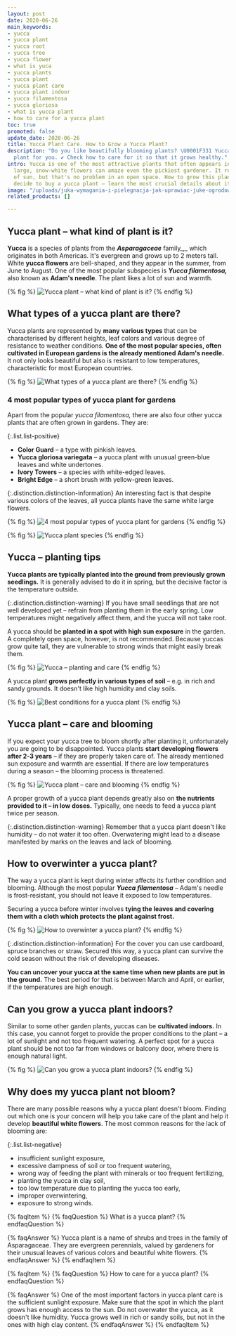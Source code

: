 ```yaml
---
layout: post
date: 2020-06-26
main_keywords:
- yucca
- yucca plant
- yucca root
- yucca tree
- yucca flower
- what is yuca
- yucca plants
- yucca plant
- yucca plant care
- yucca plant indoor
- yucca filamentosa
- yucca gloriosa
- what is yucca plant
- how to care for a yucca plant
toc: true
promoted: false
update_date: 2020-06-26
title: Yucca Plant Care. How to Grow a Yucca Plant?
description: "Do you like beautifully blooming plants? \U0001F331 Yucca is a perfect
  plant for you. ✔️ Check how to care for it so that it grows healthy."
intro: Yucca is one of the most attractive plants that often appears in gardens. Its
  large, snow-white flowers can amaze even the pickiest gardener. It requires a lot
  of sun, but that's no problem in an open space. How to grow this plant? Before you
  decide to buy a yucca plant – learn the most crucial details about it.
image: "/uploads/juka-wymagania-i-pielegnacja-jak-uprawiac-juke-ogrodowa.jpg"
related_products: []

---
```

## Yucca plant – what kind of plant is it?

**Yucca** is a species of plants from the **_Asparagaceae_** family_,_ which originates in both Americas. It's evergreen and grows up to 2 meters tall. White **yucca flowers** are bell-shaped, and they appear in the summer, from June to August. One of the most popular subspecies is **_Yucca filamentosa,_** also known as **Adam's needle**. The plant likes a lot of sun and warmth.

{% fig %}
![Yucca plant – what kind of plant is it?](/uploads/juka-wymagania-i-pielegnacja-jak-uprawiac-juke-ogrodowa-2.jpg "Yucca plant – what kind of plant is it?")
{% endfig %}

## What types of a yucca plant are there?

Yucca plants are represented by **many** **various types** that can be characterised by different heights, leaf colors and various degree of resistance to weather conditions. **One of the most popular species, often cultivated in European gardens is the already mentioned Adam's needle.** It not only looks beautiful but also is resistant to low temperatures, characteristic for most European countries.

{% fig %}
![What types of a yucca plant are there?](/uploads/juka-wymagania-i-pielegnacja-jak-uprawiac-juke-ogrodowa-3.jpg "What types of a yucca plant are there?")
{% endfig %}

### 4 most popular types of yucca plant for gardens

Apart from the popular _yucca filamentosa,_ there are also four other yucca plants that are often grown in gardens. They are:

{:.list.list-positive}
* **Color Guard** – a type with pinkish leaves.
* **Yucca gloriosa variegata** – a yucca plant with unusual green-blue leaves and white undertones.
* **Ivory Towers** – a species with white-edged leaves.
* **Bright Edge** – a short brush with yellow-green leaves.

{:.distinction.distinction-information}
An interesting fact is that despite various colors of the leaves, all yucca plants have the same white large flowers.

{% fig %}
![4 most popular types of yucca plant for gardens](/uploads/juka-wymagania-i-pielegnacja-jak-uprawiac-juke-ogrodowa-5.jpg "4 most popular types of yucca plant for gardens")
{% endfig %}

{% fig %}
![Yucca plant species](/uploads/juka-wymagania-i-pielegnacja-jak-uprawiac-juke-ogrodowa-7.jpg "Yucca plant species")
{% endfig %}

## Yucca – planting tips

**Yucca plants are typically planted into the ground from previously grown seedlings.** It is generally advised to do it in spring, but the decisive factor is the temperature outside.

{:.distinction.distinction-warning}
If you have small seedlings that are not well developed yet – refrain from planting them in the early spring. Low temperatures might negatively affect them, and the yucca will not take root.

A yucca should be **planted in a spot with high sun exposure** in the garden. A completely open space, however, is not recommended. Because yuccas grow quite tall, they are vulnerable to strong winds that might easily break them.

{% fig %}
![Yucca – planting and care](/uploads/juka-wymagania-i-pielegnacja-jak-uprawiac-juke-ogrodowa-4.jpg "Yucca – planting and care")
{% endfig %}

A yucca plant **grows perfectly in various types of soil** – e.g. in rich and sandy grounds. It doesn't like high humidity and clay soils.

{% fig %}
![Best conditions for a yucca plant](/uploads/juka-wymagania-i-pielegnacja-jak-uprawiac-juke-ogrodowa-8.jpg "Best conditions for a yucca plant")
{% endfig %}

## Yucca plant – care and blooming

If you expect your yucca tree to bloom shortly after planting it, unfortunately you are going to be disappointed. Yucca plants **start developing flowers after 2-3 years** – if they are properly taken care of. The already mentioned sun exposure and warmth are essential. If there are low temperatures during a season – the blooming process is threatened.

{% fig %}
![Yucca plant – care and blooming](/uploads/juka-wymagania-i-pielegnacja-jak-uprawiac-juke-ogrodowa-9.jpg "Yucca plant – care and blooming")
{% endfig %}

A proper growth of a yucca plant depends greatly also on **the nutrients provided to it – in low doses.** Typically, one needs to feed a yucca plant twice per season.

{:.distinction.distinction-warning}
Remember that a yucca plant doesn't like humidity – do not water it too often. Overwatering might lead to a disease manifested by marks on the leaves and lack of blooming.

## How to overwinter a yucca plant?

The way a yucca plant is kept during winter affects its further condition and blooming. Although the most popular **_Yucca filamentosa_** _–_ Adam's needle is frost-resistant, you should not leave it exposed to low temperatures.

Securing a yucca before winter involves **tying the leaves and covering them with a cloth which protects the plant against frost.**

{% fig %}
![How to overwinter a yucca plant?](/uploads/juka-wymagania-i-pielegnacja-jak-uprawiac-juke-ogrodowa-10.jpg "How to overwinter a yucca plant?")
{% endfig %}

{:.distinction.distinction-information}
For the cover you can use cardboard, spruce branches or straw. Secured this way, a yucca plant can survive the cold season without the risk of developing diseases.

**You can uncover your yucca at the same time when new plants are put in the ground.** The best period for that is between March and April, or earlier, if the temperatures are high enough.

## Can you grow a yucca plant indoors?

Similar to some other garden plants, yuccas can be **cultivated indoors.** In this case, you cannot forget to provide the proper conditions to the plant – a lot of sunlight and not too frequent watering. A perfect spot for a yucca plant should be not too far from windows or balcony door, where there is enough natural light.

{% fig %}
![Can you grow a yucca plant indoors?](/uploads/juka-wymagania-i-pielegnacja-jak-uprawiac-juke-ogrodowa-6.jpg "Can you grow a yucca plant indoors?")
{% endfig %}

## Why does my yucca plant not bloom?

There are many possible reasons why a yucca plant doesn't bloom. Finding out which one is your concern will help you take care of the plant and help it develop **beautiful white flowers**. The most common reasons for the lack of blooming are:

{:.list.list-negative}
* insufficient sunlight exposure,
* excessive dampness of soil or too frequent watering,
* wrong way of feeding the plant with minerals or too frequent fertilizing,
* planting the yucca in clay soil,
* too low temperature due to planting the yucca too early,
* improper overwintering,
* exposure to strong winds.

{% faqItem %}
{% faqQuestion %}
What is a yucca plant?
{% endfaqQuestion %}

{% faqAnswer %}
Yucca plant is a name of shrubs and trees in the family of Asparagaceae. They are evergreen perennials, valued by gardeners for their unusual leaves of various colors and beautiful white flowers.
{% endfaqAnswer %}
{% endfaqItem %}

{% faqItem %}
{% faqQuestion %}
How to care for a yucca plant?
{% endfaqQuestion %}

{% faqAnswer %}
One of the most important factors in yucca plant care is the sufficient sunlight exposure. Make sure that the spot in which the plant grows has enough access to the sun. Do not overwater the yucca, as it doesn't like humidity. Yucca grows well in rich or sandy soils, but not in the ones with high clay content.
{% endfaqAnswer %}
{% endfaqItem %}